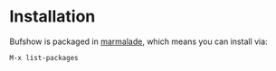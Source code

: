 # Installation

Bufshow is packaged in [marmalade][], which means you can install via:

    M-x list-packages

[marmalade]: http://marmalade-repo.org/packages/bufshow
